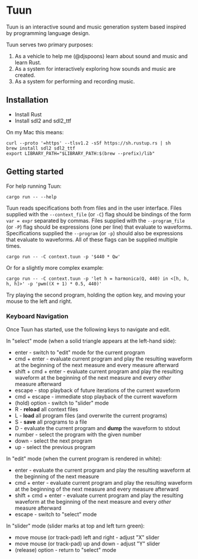# Tuun

Tuun is an interactive sound and music generation system based inspired by programming language design.

Tuun serves two primary purposes:

 1. As a vehicle to help me (@djspoons) learn about sound and music and learn Rust.
 2. As a system for interactively exploring how sounds and music are created.
 3. As a system for performing and recording music.

## Installation

 * Install Rust
 * Install sdl2 and sdl2_ttf

On my Mac this means:

```
curl --proto '=https' --tlsv1.2 -sSf https://sh.rustup.rs | sh
brew install sdl2 sdl2_ttf
export LIBRARY_PATH="$LIBRARY_PATH:$(brew --prefix)/lib"
```

## Getting started

For help running Tuun:
```
cargo run -- --help
```

Tuun reads specifications both from files and in the user interface. Files supplied with the `--context_file` (or `-C`) flag should be bindings of the form `var = expr` separated by commas. Files supplied with the `--program_file` (or `-P`) flag should be expressions (one per line) that evaluate to waveforms. Specifications supplied the `--program` (or `-p`) should also be expressions that evaluate to waveforms. All of these flags can be supplied multiple times. 

```
cargo run -- -C context.tuun -p '$440 * Qw'
```

Or for a slightly more complex example:

```
cargo run -- -C context.tuun -p 'let h = harmonica(Q, 440) in <[h, h, h, h]>' -p 'pwm((X + 1) * 0.5, 440)'
```
Try playing the second program, holding the option key, and moving your mouse to the left and right.


### Keyboard Navigation

Once Tuun has started, use the following keys to navigate and edit.

In "select" mode (when a solid triangle appears at the left-hand side):
* enter - switch to "edit" mode for the current program
* cmd + enter - evaluate current program and play the resulting waveform at the beginning of the next measure and every measure afterward
* shift + cmd + enter - evaluate current program and play the resulting waveform at the beginning of the next measure and every _other_ measure afterward
* escape - stop playback of future iterations of the current waveform
* cmd + escape - immediate stop playback of the current waveform
* (hold) option - switch to "slider" mode
* R - **reload** all context files
* L - **load** all program files (and overwrite the current programs)
* S - **save** all programs to a file
* D - evaluate the current program and **dump** the waveform to stdout
* number - select the program with the given number
* down - select the next program
* up - select the previous program

In "edit" mode (when the current program is rendered in white):
* enter - evaluate the current program and play the resulting waveform at the beginning of the next measure
* cmd + enter - evaluate current program and play the resulting waveform at the beginning of the next measure and every measure afterward
* shift + cmd + enter - evaluate current program and play the resulting waveform at the beginning of the next measure and every _other_ measure afterward
* escape - switch to "select" mode

In "slider" mode (slider marks at top and left turn green):
* move mouse (or track-pad) left and right - adjust "X" slider
* move mouse (or track-pad) up and down - adjust "Y" slider
* (release) option - return to "select" mode
